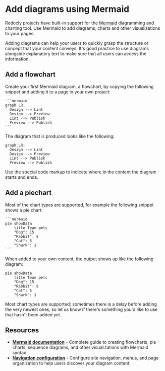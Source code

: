 # Add diagrams using Mermaid

Redocly projects have built-in support for the [Mermaid](https://mermaid.js.org/) diagramming and charting tool.
Use Mermaid to add diagrams, charts and other visualizations to your pages.

Adding diagrams can help your users to quickly grasp the structure or concept that your content conveys.
It's good practice to use diagrams alongside explanatory text to make sure that all users can access the information.

## Add a flowchart

Create your first Mermaid diagram, a flowchart, by copying the following snippet and adding it to a page in your own project:

````text
```mermaid
graph LR;
  Design --> Lint
  Design --> Preview
  Lint --> Publish
  Preview --> Publish
```
````

The diagram that is produced looks like the following:

```mermaid
graph LR;
  Design --> Lint
  Design --> Preview
  Lint --> Publish
  Preview --> Publish
```

Use the special code markup to indicate where in the content the diagram starts and ends.

## Add a piechart

Most of the chart types are supported, for example the following snippet shows a pie chart:

````text
```mermaid
pie showData
    title Team pets
    "Dog": 15
    "Rabbit": 8
    "Cat": 5
    "Shark": 1
```
````

When added to your own content, the output shows up like the following diagram:

```mermaid
pie showData
    title Team pets
    "Dog": 15
    "Rabbit": 8
    "Cat": 5
    "Shark": 1
```

Most chart types are supported; sometimes there is a delay before adding the very newest ones, so let us know if there's something you'd like to use that hasn't been added yet.

## Resources

- **[Mermaid documentation](https://mermaid.js.org/intro/#diagram-types)** - Complete guide to creating flowcharts, pie charts, sequence diagrams, and other visualizations with Mermaid syntax
- **[Navigation configuration](../navigation/index.md)** - Configure site navigation, menus, and page organization to help users discover your diagram content
